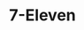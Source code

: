 ---
title: "7-Eleven"
url: /garland/7-eleven-north-president-george-bush-highway/
shop: Lebensmittel
---